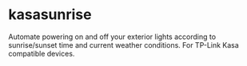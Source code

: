 # kasasunrise
Automate powering on and off your exterior lights according to sunrise/sunset time and current weather conditions. For TP-Link Kasa compatible devices.
